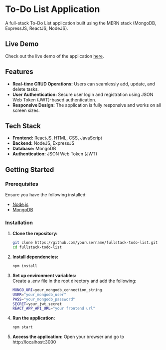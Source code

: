 # To-Do List Application

A full-stack To-Do List application built using the MERN stack (MongoDB, ExpressJS, ReactJS, NodeJS).

## Live Demo

Check out the live demo of the application [here](https://fullstack-todo-list-eight.vercel.app/).

## Features

- **Real-time CRUD Operations:** Users can seamlessly add, update, and delete tasks.
- **User Authentication:** Secure user login and registration using JSON Web Token (JWT)-based authentication.
- **Responsive Design:** The application is fully responsive and works on all screen sizes.

## Tech Stack

- **Frontend:** ReactJS, HTML, CSS, JavaScript
- **Backend:** NodeJS, ExpressJS
- **Database:** MongoDB
- **Authentication:** JSON Web Token (JWT)

## Getting Started

### Prerequisites

Ensure you have the following installed:

- [Node.js](https://nodejs.org/)
- [MongoDB](https://www.mongodb.com/)

### Installation

1. **Clone the repository:**

   ```bash
   git clone https://github.com/yourusername/fullstack-todo-list.git
   cd fullstack-todo-list
   ```
2. **Install dependencies:**
    ```bash
    npm install
    ```
3. **Set up environment variables:**
<br/>Create a .env file in the root directory and add the following:<br/>
    ```bash  
    MONGO_URI=your_mongodb_connection_string
    USER="your_mongodb_user"
    PASS="your_mongodb_password"
    SECRET=your_jwt_secret
    REACT_APP_API_URL="your frontend url"
    ```
4. **Run the application:**
    ```bash
    npm start
    ```
5. **Access the application:**
    Open your browser and go to http://localhost:3000
